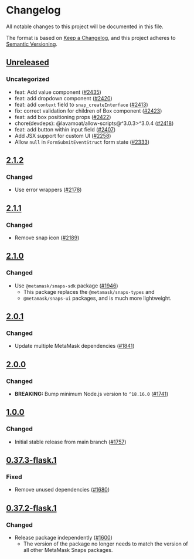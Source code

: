 # Changelog

All notable changes to this project will be documented in this file.

The format is based on [Keep a Changelog](https://keepachangelog.com/en/1.0.0/),
and this project adheres to [Semantic Versioning](https://semver.org/spec/v2.0.0.html).

## [Unreleased]

### Uncategorized

- feat: Add value component ([#2435](https://github.com/MetaMask/snaps-skunkworks.git/pull/2435))
- feat: add dropdown component ([#2420](https://github.com/MetaMask/snaps-skunkworks.git/pull/2420))
- feat: add `context` field to `snap_createInterface` ([#2413](https://github.com/MetaMask/snaps-skunkworks.git/pull/2413))
- fix: correct validation for children of Box component ([#2423](https://github.com/MetaMask/snaps-skunkworks.git/pull/2423))
- feat: add box positioning props ([#2422](https://github.com/MetaMask/snaps-skunkworks.git/pull/2422))
- chore(devdeps): @lavamoat/allow-scripts@^3.0.3>^3.0.4 ([#2418](https://github.com/MetaMask/snaps-skunkworks.git/pull/2418))
- feat: add button within input field ([#2407](https://github.com/MetaMask/snaps-skunkworks.git/pull/2407))
- Add JSX support for custom UI ([#2258](https://github.com/MetaMask/snaps-skunkworks.git/pull/2258))
- Allow `null` in `FormSubmitEventStruct` form state ([#2333](https://github.com/MetaMask/snaps-skunkworks.git/pull/2333))

## [2.1.2]

### Changed

- Use error wrappers ([#2178](https://github.com/MetaMask/snaps/pull/2178))

## [2.1.1]

### Changed

- Remove snap icon ([#2189](https://github.com/MetaMask/snaps/pull/2189))

## [2.1.0]

### Changed

- Use `@metamask/snaps-sdk` package ([#1946](https://github.com/MetaMask/snaps/pull/1946))
  - This package replaces the `@metamask/snaps-types` and
  - `@metamask/snaps-ui` packages, and is much more lightweight.

## [2.0.1]

### Changed

- Update multiple MetaMask dependencies ([#1841](https://github.com/MetaMask/snaps/pull/1841))

## [2.0.0]

### Changed

- **BREAKING:** Bump minimum Node.js version to `^18.16.0` ([#1741](https://github.com/MetaMask/snaps/pull/1741))

## [1.0.0]

### Changed

- Initial stable release from main branch ([#1757](https://github.com/MetaMask/snaps/pull/1757))

## [0.37.3-flask.1]

### Fixed

- Remove unused dependencies ([#1680](https://github.com/MetaMask/snaps/pull/1680))

## [0.37.2-flask.1]

### Changed

- Release package independently ([#1600](https://github.com/MetaMask/snaps/pull/1600))
  - The version of the package no longer needs to match the version of all other
    MetaMask Snaps packages.

[Unreleased]: https://github.com/MetaMask/snaps-skunkworks.git/compare/@metamask/webpack-plugin-example-snap@2.1.2...HEAD
[2.1.2]: https://github.com/MetaMask/snaps-skunkworks.git/compare/@metamask/webpack-plugin-example-snap@2.1.1...@metamask/webpack-plugin-example-snap@2.1.2
[2.1.1]: https://github.com/MetaMask/snaps-skunkworks.git/compare/@metamask/webpack-plugin-example-snap@2.1.0...@metamask/webpack-plugin-example-snap@2.1.1
[2.1.0]: https://github.com/MetaMask/snaps-skunkworks.git/compare/@metamask/webpack-plugin-example-snap@2.0.1...@metamask/webpack-plugin-example-snap@2.1.0
[2.0.1]: https://github.com/MetaMask/snaps-skunkworks.git/compare/@metamask/webpack-plugin-example-snap@2.0.0...@metamask/webpack-plugin-example-snap@2.0.1
[2.0.0]: https://github.com/MetaMask/snaps-skunkworks.git/compare/@metamask/webpack-plugin-example-snap@1.0.0...@metamask/webpack-plugin-example-snap@2.0.0
[1.0.0]: https://github.com/MetaMask/snaps-skunkworks.git/compare/@metamask/webpack-plugin-example-snap@0.37.3-flask.1...@metamask/webpack-plugin-example-snap@1.0.0
[0.37.3-flask.1]: https://github.com/MetaMask/snaps-skunkworks.git/compare/@metamask/webpack-plugin-example-snap@0.37.2-flask.1...@metamask/webpack-plugin-example-snap@0.37.3-flask.1
[0.37.2-flask.1]: https://github.com/MetaMask/snaps-skunkworks.git/releases/tag/@metamask/webpack-plugin-example-snap@0.37.2-flask.1
